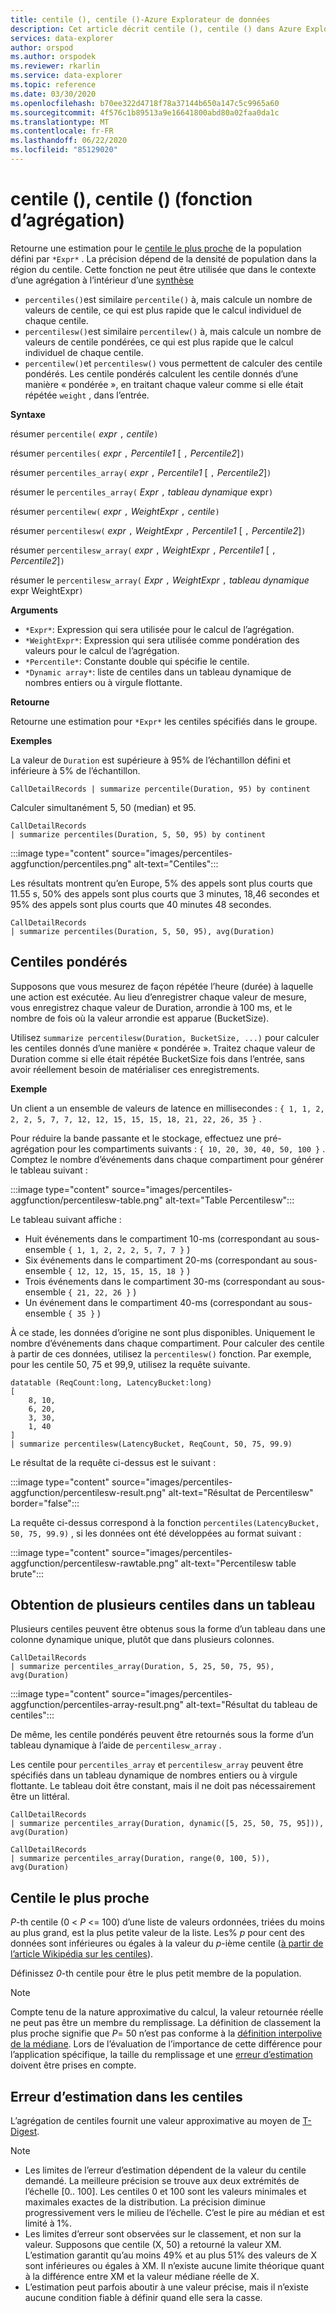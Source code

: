 ```yaml
---
title: centile (), centile ()-Azure Explorateur de données
description: Cet article décrit centile (), centile () dans Azure Explorateur de données.
services: data-explorer
author: orspod
ms.author: orspodek
ms.reviewer: rkarlin
ms.service: data-explorer
ms.topic: reference
ms.date: 03/30/2020
ms.openlocfilehash: b70ee322d4718f78a37144b650a147c5c9965a60
ms.sourcegitcommit: 4f576c1b89513a9e16641800abd80a02faa0da1c
ms.translationtype: MT
ms.contentlocale: fr-FR
ms.lasthandoff: 06/22/2020
ms.locfileid: "85129020"
---
```

# <a name="percentile-percentiles-aggregation-function"></a>centile (), centile () (fonction d’agrégation)

Retourne une estimation pour le [centile le plus proche](#nearest-rank-percentile) de la population défini par `*Expr*` .
La précision dépend de la densité de population dans la région du centile. Cette fonction ne peut être utilisée que dans le contexte d’une agrégation à l’intérieur d’une [synthèse](summarizeoperator.md)

* `percentiles()`est similaire `percentile()` à, mais calcule un nombre de valeurs de centile, ce qui est plus rapide que le calcul individuel de chaque centile.
* `percentilesw()`est similaire `percentilew()` à, mais calcule un nombre de valeurs de centile pondérées, ce qui est plus rapide que le calcul individuel de chaque centile.
* `percentilew()`et `percentilesw()` vous permettent de calculer des centile pondérés. Les centile pondérés calculent les centile donnés d’une manière « pondérée », en traitant chaque valeur comme si elle était répétée `weight` , dans l’entrée.

**Syntaxe**

résumer `percentile(` *expr* `,` *centile*`)`

résumer `percentiles(` *expr* `,` *Percentile1* [ `,` *Percentile2*]`)`

résumer `percentiles_array(` *expr* `,` *Percentile1* [ `,` *Percentile2*]`)`

résumer le `percentiles_array(` *Expr* `,` *tableau dynamique* expr`)`

résumer `percentilew(` *expr* `,` *WeightExpr* `,` *centile*`)`

résumer `percentilesw(` *expr* `,` *WeightExpr* `,` *Percentile1* [ `,` *Percentile2*]`)`

résumer `percentilesw_array(` *expr* `,` *WeightExpr* `,` *Percentile1* [ `,` *Percentile2*]`)`

résumer le `percentilesw_array(` *Expr* `,` *WeightExpr* `,` *tableau dynamique* expr WeightExpr`)`

**Arguments**

* `*Expr*`: Expression qui sera utilisée pour le calcul de l’agrégation.
* `*WeightExpr*`: Expression qui sera utilisée comme pondération des valeurs pour le calcul de l’agrégation.
* `*Percentile*`: Constante double qui spécifie le centile.
* `*Dynamic array*`: liste de centiles dans un tableau dynamique de nombres entiers ou à virgule flottante.

**Retourne**

Retourne une estimation pour `*Expr*` les centiles spécifiés dans le groupe. 

**Exemples**

La valeur de `Duration` est supérieure à 95% de l’échantillon défini et inférieure à 5% de l’échantillon.

```kusto
CallDetailRecords | summarize percentile(Duration, 95) by continent
```

Calculer simultanément 5, 50 (median) et 95.

```kusto
CallDetailRecords 
| summarize percentiles(Duration, 5, 50, 95) by continent
```

:::image type="content" source="images/percentiles-aggfunction/percentiles.png" alt-text="Centiles":::

Les résultats montrent qu’en Europe, 5% des appels sont plus courts que 11.55 s, 50% des appels sont plus courts que 3 minutes, 18,46 secondes et 95% des appels sont plus courts que 40 minutes 48 secondes.

```kusto
CallDetailRecords 
| summarize percentiles(Duration, 5, 50, 95), avg(Duration)
```

## <a name="weighted-percentiles"></a>Centiles pondérés

Supposons que vous mesurez de façon répétée l’heure (durée) à laquelle une action est exécutée. Au lieu d’enregistrer chaque valeur de mesure, vous enregistrez chaque valeur de Duration, arrondie à 100 ms, et le nombre de fois où la valeur arrondie est apparue (BucketSize).

Utilisez `summarize percentilesw(Duration, BucketSize, ...)` pour calculer les centiles donnés d’une manière « pondérée ». Traitez chaque valeur de Duration comme si elle était répétée BucketSize fois dans l’entrée, sans avoir réellement besoin de matérialiser ces enregistrements.

**Exemple**

Un client a un ensemble de valeurs de latence en millisecondes : `{ 1, 1, 2, 2, 2, 5, 7, 7, 12, 12, 15, 15, 15, 18, 21, 22, 26, 35 }` .

Pour réduire la bande passante et le stockage, effectuez une pré-agrégation pour les compartiments suivants : `{ 10, 20, 30, 40, 50, 100 }` . Comptez le nombre d’événements dans chaque compartiment pour générer le tableau suivant :

:::image type="content" source="images/percentiles-aggfunction/percentilesw-table.png" alt-text="Table Percentilesw":::

Le tableau suivant affiche :
 * Huit événements dans le compartiment 10-ms (correspondant au sous-ensemble `{ 1, 1, 2, 2, 2, 5, 7, 7 }` )
 * Six événements dans le compartiment 20-ms (correspondant au sous-ensemble `{ 12, 12, 15, 15, 15, 18 }` )
 * Trois événements dans le compartiment 30-ms (correspondant au sous-ensemble `{ 21, 22, 26 }` )
 * Un événement dans le compartiment 40-ms (correspondant au sous-ensemble `{ 35 }` )

À ce stade, les données d’origine ne sont plus disponibles. Uniquement le nombre d’événements dans chaque compartiment. Pour calculer des centile à partir de ces données, utilisez la `percentilesw()` fonction.
Par exemple, pour les centile 50, 75 et 99,9, utilisez la requête suivante.

```kusto
datatable (ReqCount:long, LatencyBucket:long) 
[ 
    8, 10, 
    6, 20, 
    3, 30, 
    1, 40 
]
| summarize percentilesw(LatencyBucket, ReqCount, 50, 75, 99.9) 
```

Le résultat de la requête ci-dessus est le suivant :

:::image type="content" source="images/percentiles-aggfunction/percentilesw-result.png" alt-text="Résultat de Percentilesw" border="false":::


La requête ci-dessus correspond à la fonction `percentiles(LatencyBucket, 50, 75, 99.9)` , si les données ont été développées au format suivant :

:::image type="content" source="images/percentiles-aggfunction/percentilesw-rawtable.png" alt-text="Percentilesw table brute":::

## <a name="getting-multiple-percentiles-in-an-array"></a>Obtention de plusieurs centiles dans un tableau

Plusieurs centiles peuvent être obtenus sous la forme d’un tableau dans une colonne dynamique unique, plutôt que dans plusieurs colonnes.

```kusto
CallDetailRecords 
| summarize percentiles_array(Duration, 5, 25, 50, 75, 95), avg(Duration)
```

:::image type="content" source="images/percentiles-aggfunction/percentiles-array-result.png" alt-text="Résultat du tableau de centiles":::

De même, les centile pondérés peuvent être retournés sous la forme d’un tableau dynamique à l’aide de `percentilesw_array` .

Les centile pour `percentiles_array` et `percentilesw_array` peuvent être spécifiés dans un tableau dynamique de nombres entiers ou à virgule flottante. Le tableau doit être constant, mais il ne doit pas nécessairement être un littéral.

```kusto
CallDetailRecords 
| summarize percentiles_array(Duration, dynamic([5, 25, 50, 75, 95])), avg(Duration)
```

```kusto
CallDetailRecords 
| summarize percentiles_array(Duration, range(0, 100, 5)), avg(Duration)
```

## <a name="nearest-rank-percentile"></a>Centile le plus proche

*P*-th centile (0 < *P* <= 100) d’une liste de valeurs ordonnées, triées du moins au plus grand, est la plus petite valeur de la liste. Les% *p* pour cent des données sont inférieures ou égales à la valeur du *p*-ième centile ([à partir de l’article Wikipédia sur les centiles](https://en.wikipedia.org/wiki/Percentile#The_Nearest_Rank_method)).

Définissez *0*-th centile pour être le plus petit membre de la population.

>[!NOTE]
> Compte tenu de la nature approximative du calcul, la valeur retournée réelle ne peut pas être un membre du remplissage.
> La définition de classement la plus proche signifie que *P*= 50 n’est pas conforme à la [définition interpolive de la médiane](https://en.wikipedia.org/wiki/Median). Lors de l’évaluation de l’importance de cette différence pour l’application spécifique, la taille du remplissage et une [erreur d’estimation](#estimation-error-in-percentiles) doivent être prises en compte.

## <a name="estimation-error-in-percentiles"></a>Erreur d’estimation dans les centiles

L’agrégation de centiles fournit une valeur approximative au moyen de [T-Digest](https://github.com/tdunning/t-digest/blob/master/docs/t-digest-paper/histo.pdf).

>[!NOTE]
> * Les limites de l’erreur d’estimation dépendent de la valeur du centile demandé. La meilleure précision se trouve aux deux extrémités de l’échelle [0.. 100]. Les centiles 0 et 100 sont les valeurs minimales et maximales exactes de la distribution. La précision diminue progressivement vers le milieu de l’échelle. C’est le pire au médian et est limité à 1%.
> * Les limites d’erreur sont observées sur le classement, et non sur la valeur. Supposons que centile (X, 50) a retourné la valeur XM. L’estimation garantit qu’au moins 49% et au plus 51% des valeurs de X sont inférieures ou égales à XM. Il n’existe aucune limite théorique quant à la différence entre XM et la valeur médiane réelle de X.
> * L’estimation peut parfois aboutir à une valeur précise, mais il n’existe aucune condition fiable à définir quand elle sera la casse.
